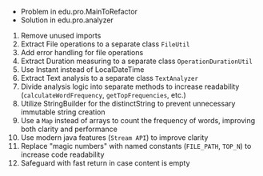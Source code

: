 * Problem in edu.pro.MainToRefactor
* Solution in edu.pro.analyzer

1. Remove unused imports
2. Extract File operations to a separate class `FileUtil`
3. Add error handling for file operations
4. Extract Duration measuring to a separate class `OperationDurationUtil`
5. Use Instant instead of LocalDateTime
6. Extract Text analysis to a separate class `TextAnalyzer`
7. Divide analysis logic into separate methods to increase readability (`calculateWordFrequency`, `getTopFrequencies`, etc.)
8. Utilize StringBuilder for the distinctString to prevent unnecessary immutable string creation
9. Use a `Map` instead of arrays to count the frequency of words, improving both clarity and performance
10. Use modern java features (`Stream API`) to improve clarity
11. Replace "magic numbers" with named constants (`FILE_PATH`, `TOP_N`) to increase code readability
12. Safeguard with fast return in case content is empty